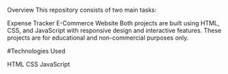 Overview
This repository consists of two main tasks:

Expense Tracker
E-Commerce Website
Both projects are built using HTML, CSS, and JavaScript with responsive design and interactive features. These projects are for educational and non-commercial purposes only.

#Technologies Used

HTML
CSS
JavaScript
